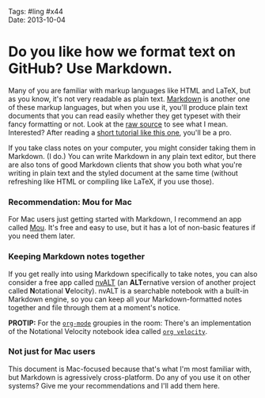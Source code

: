 Tags: #ling #x44  
Date: 2013-10-04

# Do you like how we format text on GitHub? Use Markdown.

Many of you are familiar with markup languages like HTML and LaTeX, but as you know, it's not very readable as plain text. [Markdown](http://daringfireball.net/projects/markdown/) is another one of these markup languages, but when you use it, you'll produce plain text documents that you can read easily whether they get typeset with their fancy formatting or not. Look at the [raw source](https://raw.github.com/obnorthrup/144coursework/master/Using%20Markdown.md) to see what I mean. Interested? After reading a [short tutorial like this one](http://net.tutsplus.com/tutorials/tools-and-tips/markdown-the-ins-and-outs/), you'll be a pro.

If you take class notes on your computer, you might consider taking them in Markdown. (I do.) You can write Markdown in any plain text editor, but there are also tons of good Markdown clients that show you both what you're writing in plain text and the styled document at the same time (without refreshing like HTML or compiling like LaTeX, if you use those).

### Recommendation: Mou for Mac

For Mac users just getting started with Markdown, I recommend an app called [Mou](http://mouapp.com/). It's free and easy to use, but it has a lot of non-basic features if you need them later.

### Keeping Markdown notes together

If you get really into using Markdown specifically to take notes, you can also consider a free app called [nvALT](http://brettterpstra.com/projects/nvalt/) (an **ALT**ernative version of another project called **N**otational **V**elocity). nvALT is a searchable notebook with a built-in Markdown engine, so you can keep all your Markdown-formatted notes together and file through them at a moment's notice.

**PROTIP:** For the [`org-mode`](http://orgmode.org/) groupies in the room: There's an implementation of the Notational Velocity notebook idea called [`org velocity`](http://orgmode.org/worg/org-contrib/org-velocity.html).

### Not just for Mac users

This document is Mac-focused because that's what I'm most familiar with, but Markdown is agressively cross-platform. Do any of you use it on other systems? Give me your recommendations and I'll add them here.